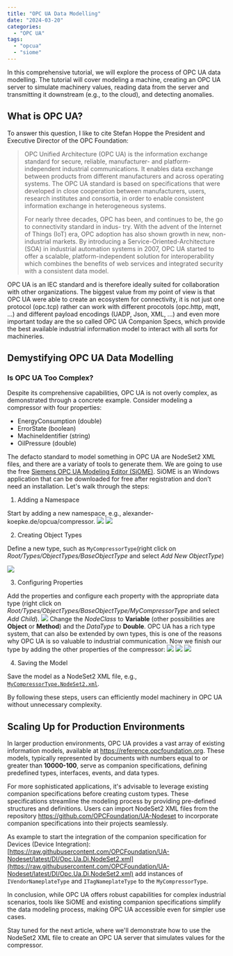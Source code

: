 ```yaml
---
title: "OPC UA Data Modelling"
date: "2024-03-20"
categories: 
  - "OPC UA"
tags: 
  - "opcua"
  - "siome"
---
```


In this comprehensive tutorial, we will explore the process of OPC UA data modelling. The tutorial will cover modeling a machine, creating an OPC UA server to simulate machinery values, reading data from the server and transmitting it downstream (e.g., to the cloud), and detecting anomalies.
 
## What is OPC UA?
To answer this question, I like to cite Stefan Hoppe the President and Executive Director of the OPC Foundation:
> OPC Unified Architecture (OPC UA) is the information exchange standard for secure, reliable, manufacturer- and platform-independent industrial communications. It enables data exchange between products from different manufacturers and across operating systems. The OPC UA standard is based on specifications that were developed in close cooperation between manufacturers, users, research institutes and consortia, in order to enable consistent information exchange in heterogeneous systems.
>  
>For nearly three decades, OPC has been, and continues to be, the go to connectivity standard in indus-
try. With the advent of the Internet of Things (IoT) era, OPC adoption has also shown growth in new, non-industrial markets. By introducing a Service-Oriented-Architecture (SOA) in industrial automation systems in 2007, OPC UA started to offer a scalable, platform-independent solution for interoperability which combines the benefits of web services and integrated security with a consistent data model.

OPC UA is an IEC standard and is therefore ideally suited for collaboration with other organizations.
The biggest value from my point of view is that OPC UA were able to create an ecosystem for connectivity, it is not just one protocol (opc.tcp) rather can work with different procotols (opc.http, mqtt, ...) and different payload encodings (UADP, Json, XML, ...) and even more important today are the so called OPC UA Companion Specs, which provide the best available industrial information model to interact with all sorts for machineries.

## Demystifying OPC UA Data Modelling
### Is OPC UA Too Complex?
Despite its comprehensive capabilities, OPC UA is not overly complex, as demonstrated through a concrete example. Consider modeling a compressor with four properties:

* EnergyConsumption (double)
* ErrorState (boolean)
* MachineIdentifier (string)
* OilPressure (double)

The defacto standard to model something in OPC UA are NodeSet2 XML files, and there are a variaty of tools to generate them. We are going to use the free [Siemens OPC UA Modeling Editor (SiOME)]([https://support.industry.siemens.com/cs/document/109755133/siemens-opc-ua-modeling-editor-(siome)?dti=0&dl=en&lc=de-DE](https://support.industry.siemens.com/cs/document/109755133/siemens-opc-ua-modeling-editor-(siome)?dti=0&dl=en&lc=de-DE)). SiOME is an Windows application that can be downloaded for free after registration and don't need an installation. Let's walk through the steps:
 
1. Adding a Namespace

Start by adding a new namespace, e.g., alexander-koepke.de/opcua/compressor.
![](/images/siome-new-namespace.png)
![](/images/siome-namespace-dialog.png)

2. Creating Object Types

Define a new type, such as `MyCompressorType`(right click on  _Root/Types/ObjectTypes/BaseObjectType_ and select _Add New ObjectType_)
 
![](/images/siome-new-objecttype-dialog.png)

3. Configuring Properties

Add the properties and configure each property with the appropriate data type (right click on _Root/Types/ObjectTypes/BaseObjectType/MyCompressorType_ and select _Add Child_).
![](/images/siome-add-child-energyconsumption.png)
Change the _NodeClass_ to **Variable** (other possibilities are **Object** or **Method**) and the _DataType_ to **Double**. OPC UA has a rich type system, that can also be extended by own types, this is one of the reasons why OPC UA is so valuable to industrial communication. Now we finish our type by adding the other properties of the compressor:
![](/images/siome-add-child-errorstate.png)
![](/images/siome-add-child-machineidentifier.png)
![](/images/siome-add-child-oilpressure.png)

4. Saving the Model

Save the model as a NodeSet2 XML file, e.g.,  [`MyCompressorType.NodeSet2.xml`](/files/MyCompressorType.NodeSet2.xml).

By following these steps, users can efficiently model machinery in OPC UA without unnecessary complexity.

## Scaling Up for Production Environments
In larger production environments, OPC UA provides a vast array of existing information models, available at https://reference.opcfoundation.org. These models, typically represented by documents with numbers equal to or greater than **10000-100**, serve as companion specifications, defining predefined types, interfaces, events, and data types.
  
For more sophisticated applications, it's advisable to leverage existing companion specifications before creating custom types. These specifications streamline the modeling process by providing pre-defined structures and definitions. Users can import NodeSet2 XML files from the repository https://github.com/OPCFoundation/UA-Nodeset to incorporate companion specifications into their projects seamlessly.

As example to start the integration of the companion specification for Devices (Device Integration): [https://raw.githubusercontent.com/OPCFoundation/UA-Nodeset/latest/DI/Opc.Ua.Di.NodeSet2.xml](https://raw.githubusercontent.com/OPCFoundation/UA-Nodeset/latest/DI/Opc.Ua.Di.NodeSet2.xml) add instances of `IVendorNameplateType` and `ITagNameplateType` to the `MyCompressorType`.

In conclusion, while OPC UA offers robust capabilities for complex industrial scenarios, tools like SiOME and existing companion specifications simplify the data modeling process, making OPC UA accessible even for simpler use cases.

Stay tuned for the next article, where we'll demonstrate how to use the NodeSet2 XML file to create an OPC UA server that simulates values for the compressor.